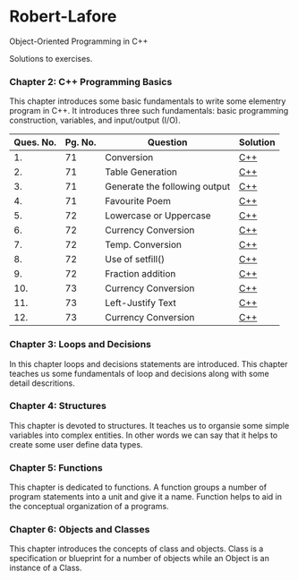 # Robert-Lafore
Object-Oriented Programming in C++

Solutions to exercises.

### Chapter 2: C++ Programming Basics
This chapter introduces some basic fundamentals to write some elementry program in C++. It introduces three such fundamentals: basic programming construction, variables, and input/output (I/O).

|Ques. No.|Pg. No.|Question|Solution|
|---------|-------|--------|--------|
|1.|71|Conversion|[C++](./Chapter-2/1.cpp)|
|2.|71|Table Generation|[C++](./Chapter-2/2.cpp)|
|3.|71|Generate the following output|[C++](./Chapter-2/3.cpp)|
|4.|71|Favourite Poem|[C++](./Chapter-2/4.cpp)|
|5.|72|Lowercase or Uppercase|[C++](./Chapter-2/5.cpp)|
|6.|72|Currency Conversion|[C++](./Chapter-2/6.cpp)|
|7.|72|Temp. Conversion|[C++](./Chapter-2/7.cpp)|
|8.|72|Use of setfill()|[C++](./Chapter-2/8.cpp)|
|9.|72|Fraction addition|[C++](./Chapter-2/9.cpp)|
|10.|73|Currency Conversion|[C++](./Chapter-2/10.cpp)|
|11.|73|Left-Justify Text|[C++](./Chapter-2/11.cpp)|
|12.|73|Currency Conversion|[C++](./Chapter-2/12.cpp)|

### Chapter 3: Loops and Decisions
In this chapter loops and decisions statements are introduced. This chapter teaches us some fundamentals of loop and decisions along with some detail descritions.

### Chapter 4: Structures
This chapter is devoted to structures. It teaches us to organsie some simple variables into complex entities. In other words we can say that it helps to create some user define data types.

### Chapter 5: Functions
This chapter is dedicated to functions. A function groups a number of program statements into a unit and give it a name. Function helps to aid in the conceptual organization of a programs.

### Chapter 6: Objects and Classes
This chapter introduces the concepts of class and objects. Class is a specification or blueprint for a number of objects while an Object is an instance of a Class.
